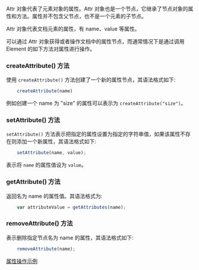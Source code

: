 
Attr 对象代表了元素对象的属性。Attr 对象也是一个节点，它继承了节点对象的属性和方法。属性并不包含父节点，也不是一个元素的子节点。

Attr 对象代表文档元素的属性，有 name、value 等属性。

可以通过 Attr 对象获得或者操作文档中的属性节点，而通常情况下是通过调用 Element 的如下方法对属性进行操作。


### createAttribute() 方法

使用 `createAttribute()` 方法创建了一个新的属性节点，其语法格式如下:
```js
    createAttribute(name)
```
例如创建一个 name 为 "size" 的属性可以表示为 `createAttribute("size")`。


### setAttribute() 方法

`setAttribute()` 方法表示把指定的属性设置为指定的字符串值，如果该属性不存在则添加一个新属性，其语法格式如下:
```js
    setAttribute(name, value);
```
表示将 `name` 的属性值设为 `value`。


### getAttribute() 方法

返回名为 name 的属性值。其语法格式为:
```js
    var attributeValue = getAttributes(name);
```


### removeAttribute() 方法

表示删除指定节点名为 name 的属性，其语法格式如下:
```js
    removeAttribute(name);
```


[属性操作示例](t/04_attribute.html)